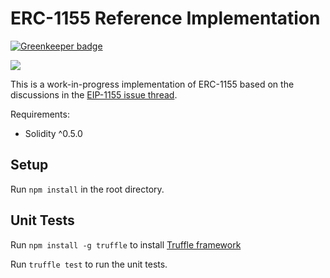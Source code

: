 # ERC-1155 Reference Implementation

[![Greenkeeper badge](https://badges.greenkeeper.io/HERCone/erc1155.svg)](https://greenkeeper.io/)

![](https://github.com/HERCone/erc1155/blob/master/Screenshot%202019-03-27%20at%201.04.27%20PM.png)

This is a work-in-progress implementation of ERC-1155 based on the discussions in the [EIP-1155 issue thread](https://github.com/ethereum/EIPs/issues/1155).

Requirements:
* Solidity ^0.5.0

## Setup
Run `npm install` in the root directory.

## Unit Tests
Run `npm install -g truffle` to install [Truffle framework](http://truffleframework.com/docs/getting_started/installation)

Run `truffle test` to run the unit tests.
